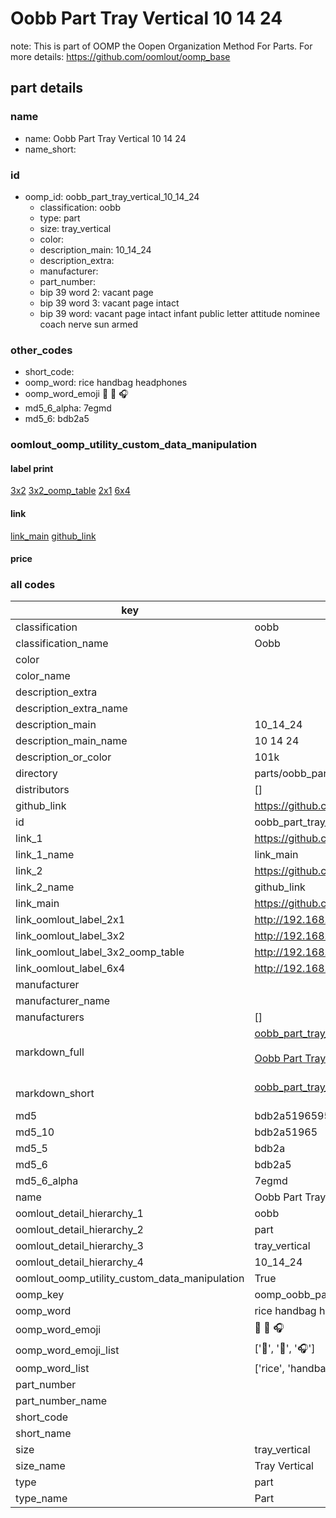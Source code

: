 # Oobb Part Tray Vertical 10 14 24  

note: This is part of OOMP the Oopen Organization Method For Parts. For more details: https://github.com/oomlout/oomp_base

##  part details





### name
* name: Oobb Part Tray Vertical 10 14 24
* name_short: 
### id
* oomp_id: oobb_part_tray_vertical_10_14_24
  * classification: oobb
  * type: part
  * size: tray_vertical
  * color: 
  * description_main: 10_14_24
  * description_extra: 
  * manufacturer: 
  * part_number: 
  * bip 39 word 2: vacant page
  * bip 39 word 3: vacant page intact
  * bip 39 word: vacant page intact infant public letter attitude nominee coach nerve sun armed

### other_codes
* short_code: 
* oomp_word: rice handbag headphones
* oomp_word_emoji :rice: :handbag: :headphones:
* md5_6_alpha: 7egmd
* md5_6: bdb2a5






### oomlout_oomp_utility_custom_data_manipulation
#### label print
[3x2](http://192.168.1.245:1112/?label=oomp%207egmd)
[3x2_oomp_table](http://192.168.1.107:1112/?label=oomp%207egmd)
[2x1](http://192.168.1.242:1112/?label=oomp%207egmd)
[6x4](http://192.168.1.55:1112/?label=oomp%207egmd)    

#### link

[link_main](https://github.com/oomlout/oomlout_oomp_current_version_messy/tree/main/parts/oobb_part_tray_vertical_10_14_24) [github_link](https://github.com/oomlout/oomlout_oomp_part_src/tree/main/parts/oobb_part_tray_vertical_10_14_24)                             

#### price







### all codes 
| key | value |  
| --- | --- |  
| classification | oobb |  
| classification_name | Oobb |  
| color |  |  
| color_name |  |  
| description_extra |  |  
| description_extra_name |  |  
| description_main | 10_14_24 |  
| description_main_name | 10 14 24 |  
| description_or_color | 101k |  
| directory | parts/oobb_part_tray_vertical_10_14_24 |  
| distributors | [] |  
| github_link | https://github.com/oomlout/oomlout_oomp_part_src/tree/main/parts/oobb_part_tray_vertical_10_14_24 |  
| id | oobb_part_tray_vertical_10_14_24 |  
| link_1 | https://github.com/oomlout/oomlout_oomp_current_version_messy/tree/main/parts/oobb_part_tray_vertical_10_14_24 |  
| link_1_name | link_main |  
| link_2 | https://github.com/oomlout/oomlout_oomp_part_src/tree/main/parts/oobb_part_tray_vertical_10_14_24 |  
| link_2_name | github_link |  
| link_main | https://github.com/oomlout/oomlout_oomp_current_version_messy/tree/main/parts/oobb_part_tray_vertical_10_14_24 |  
| link_oomlout_label_2x1 | http://192.168.1.242:1112/?label=oomp%207egmd |  
| link_oomlout_label_3x2 | http://192.168.1.245:1112/?label=oomp%207egmd |  
| link_oomlout_label_3x2_oomp_table | http://192.168.1.107:1112/?label=oomp%207egmd |  
| link_oomlout_label_6x4 | http://192.168.1.55:1112/?label=oomp%207egmd |  
| manufacturer |  |  
| manufacturer_name |  |  
| manufacturers | [] |  
| markdown_full | [oobb_part_tray_vertical_10_14_24](https://github.com/oomlout/oomlout_oomp_current_version_messy/tree/main/parts/oobb_part_tray_vertical_10_14_24)<br>[](https://github.com/oomlout/oomlout_oomp_current_version_messy/tree/main/parts/oobb_part_tray_vertical_10_14_24)<br>[Oobb Part Tray Vertical 10 14 24](https://github.com/oomlout/oomlout_oomp_current_version_messy/tree/main/parts/oobb_part_tray_vertical_10_14_24)<br><br> |  
| markdown_short | [oobb_part_tray_vertical_10_14_24](https://github.com/oomlout/oomlout_oomp_current_version_messy/tree/main/parts/oobb_part_tray_vertical_10_14_24)<br><br> |  
| md5 | bdb2a5196595e1d602568734eb27bf83 |  
| md5_10 | bdb2a51965 |  
| md5_5 | bdb2a |  
| md5_6 | bdb2a5 |  
| md5_6_alpha | 7egmd |  
| name | Oobb Part Tray Vertical 10 14 24 |  
| oomlout_detail_hierarchy_1 | oobb |  
| oomlout_detail_hierarchy_2 | part |  
| oomlout_detail_hierarchy_3 | tray_vertical |  
| oomlout_detail_hierarchy_4 | 10_14_24 |  
| oomlout_oomp_utility_custom_data_manipulation | True |  
| oomp_key | oomp_oobb_part_tray_vertical_10_14_24 |  
| oomp_word | rice handbag headphones |  
| oomp_word_emoji | :rice: :handbag: :headphones: |  
| oomp_word_emoji_list | [':rice:', ':handbag:', ':headphones:'] |  
| oomp_word_list | ['rice', 'handbag', 'headphones'] |  
| part_number |  |  
| part_number_name |  |  
| short_code |  |  
| short_name |  |  
| size | tray_vertical |  
| size_name | Tray Vertical |  
| type | part |  
| type_name | Part |  
